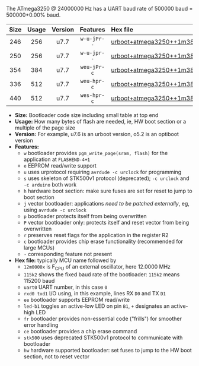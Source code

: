 The ATmega3250 @ 24000000 Hz has a UART baud rate of 500000 baud = 500000+0.00% baud.

|Size|Usage|Version|Features|Hex file|
|:-:|:-:|:-:|:-:|:--|
|246|256|u7.7|`w-u-jPr--`|[urboot+atmega3250++1m3824x+++28k8_uart0_rxe0_txe1_led+b7.hex](https://raw.githubusercontent.com/stefanrueger/urboot.hex/main/cores/megacore/atmega3250/external_oscillator/fcpu++1m3824_Hz/br+++28k8_bps/urboot+atmega3250++1m3824x+++28k8_uart0_rxe0_txe1_led+b7.hex)|
|250|256|u7.7|`w-u-jpr--`|[urboot+atmega3250++1m3824x+++28k8_uart0_rxe0_txe1_led+b7_fr.hex](https://raw.githubusercontent.com/stefanrueger/urboot.hex/main/cores/megacore/atmega3250/external_oscillator/fcpu++1m3824_Hz/br+++28k8_bps/urboot+atmega3250++1m3824x+++28k8_uart0_rxe0_txe1_led+b7_fr.hex)|
|354|384|u7.7|`weu-jPr-c`|[urboot+atmega3250++1m3824x+++28k8_uart0_rxe0_txe1_ee_led+b7_fr_ce.hex](https://raw.githubusercontent.com/stefanrueger/urboot.hex/main/cores/megacore/atmega3250/external_oscillator/fcpu++1m3824_Hz/br+++28k8_bps/urboot+atmega3250++1m3824x+++28k8_uart0_rxe0_txe1_ee_led+b7_fr_ce.hex)|
|336|512|u7.7|`weu-hpr-c`|[urboot+atmega3250++1m3824x+++28k8_uart0_rxe0_txe1_ee_led+b7_fr_ce_hw.hex](https://raw.githubusercontent.com/stefanrueger/urboot.hex/main/cores/megacore/atmega3250/external_oscillator/fcpu++1m3824_Hz/br+++28k8_bps/urboot+atmega3250++1m3824x+++28k8_uart0_rxe0_txe1_ee_led+b7_fr_ce_hw.hex)|
|440|512|u7.7|`wes-hpr-c`|[urboot+atmega3250++1m3824x+++28k8_uart0_rxe0_txe1_ee_led+b7_fr_ce_stk500_hw.hex](https://raw.githubusercontent.com/stefanrueger/urboot.hex/main/cores/megacore/atmega3250/external_oscillator/fcpu++1m3824_Hz/br+++28k8_bps/urboot+atmega3250++1m3824x+++28k8_uart0_rxe0_txe1_ee_led+b7_fr_ce_stk500_hw.hex)|

- **Size:** Bootloader code size including small table at top end
- **Usage:** How many bytes of flash are needed, ie, HW boot section or a multiple of the page size
- **Version:** For example, u7.6 is an urboot version, o5.2 is an optiboot version
- **Features:**
  + `w` bootloader provides `pgm_write_page(sram, flash)` for the application at `FLASHEND-4+1`
  + `e` EEPROM read/write support
  + `u` uses urprotocol requiring `avrdude -c urclock` for programming
  + `s` uses skeleton of STK500v1 protocol (deprecated); `-c urclock` and `-c arduino` both work
  + `h` hardware boot section: make sure fuses are set for reset to jump to boot section
  + `j` vector bootloader: applications *need to be patched externally*, eg, using `avrdude -c urclock`
  + `p` bootloader protects itself from being overwritten
  + `P` vector bootloader only: protects itself and reset vector from being overwritten
  + `r` preserves reset flags for the application in the register R2
  + `c` bootloader provides chip erase functionality (recommended for large MCUs)
  + `-` corresponding feature not present
- **Hex file:** typically MCU name followed by
  + `12m0000x` is F<sub>CPU</sub> of an external oscillator, here 12.0000 MHz
  + `115k2` shows the fixed baud rate of the bootloader: `115k2` means 115200 baud
  + `uart0` UART number, in this case `0`
  + `rxd0 txd1` I/O using, in this example, lines RX `D0` and TX `D1`
  + `ee` bootloader supports EEPROM read/write
  + `led-b1` toggles an active-low LED on pin `B1`, `+` designates an active-high LED
  + `fr` bootloader provides non-essential code ("frills") for smoother error handling
  + `ce` bootloader provides a chip erase command
  + `stk500` uses deprecated STK500v1 protocol to communicate with bootloader
  + `hw` hardware supported bootloader: set fuses to jump to the HW boot section, not to reset vector

